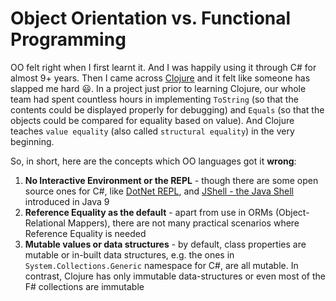 # Object Orientation vs. Functional Programming

OO felt right when I first learnt it. And I was happily using it through C# for almost 9+ years. Then I came across [Clojure](https://clojure.org/) and it felt like someone has slapped me hard 😃. In a project just prior to learning Clojure, our whole team had spent countless hours in implementing `ToString` (so that the contents could be displayed properly for debugging) and `Equals` (so that the objects could be compared for equality based on value). And Clojure teaches `value equality` (also called `structural equality`) in the very beginning.

So, in short, here are the concepts which OO languages got it **wrong**:

1. **No Interactive Environment or the REPL** - though there are some open source ones for C#, like [DotNet REPL](https://github.com/jonsequitur/dotnet-repl), and [JShell - the Java Shell](https://openjdk.org/jeps/222) introduced in Java 9
2. **Reference Equality as the default** - apart from use in ORMs (Object-Relational Mappers), there are not many practical scenarios where Reference Equality is needed
3. **Mutable values or data structures** - by default, class properties are mutable or in-built data structures, e.g. the ones in `System.Collections.Generic` namespace for C#, are all mutable. In contrast, Clojure has only immutable data-structures or even most of the F# collections are immutable

